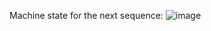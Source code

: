 Machine state for the next sequence:
![image](https://user-images.githubusercontent.com/91399921/155865839-a6817f4c-2d1d-4523-93e3-cc5ccf4c0297.png)
